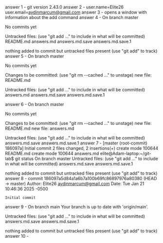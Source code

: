 answer 1 - git version 2.43.0
answer 2 - user.name=Elite26
user.email=aydinmarcum@gmail.com
answer 3 - opens a window with information about the add command
answer 4 - On branch master

No commits yet

Untracked files:
  (use "git add <file>..." to include in what will be committed)
        README.md
        answers.md
        answers.md.save
        answers.md.save.1

nothing added to commit but untracked files present (use "git add" to track)
answer 5 - On branch master

No commits yet

Changes to be committed:
  (use "git rm --cached <file>..." to unstage)
        new file:   README.md

Untracked files:
  (use "git add <file>..." to include in what will be committed)
        answers.md
        answers.md.save
        answers.md.save.1

answer 6 - On branch master

No commits yet

Changes to be committed:
  (use "git rm --cached <file>..." to unstage)
        new file:   README.md
        new file:   answers.md

Untracked files:
  (use "git add <file>..." to include in what will be committed)
        answers.md.save
        answers.md.save.1
answer 7 - [master (root-commit) 186097a] Initial commit
 2 files changed, 2 insertions(+)
 create mode 100644 README.md
 create mode 100644 answers.md
elite@Adam-laptop:~/git-lab$ git status
On branch master
Untracked files:
  (use "git add <file>..." to include in what will be committed)
        answers.md.save
        answers.md.save.1

nothing added to commit but untracked files present (use "git add" to track)
answer 8 - commit 186097a5d84a1a6b7a100b69fc86897976a80380 (HEAD -> master)
Author: Elite26 <aydinmarcum@gmail.com>
Date:   Tue Jan 21 10:46:36 2025 -0500

    Initial commit
answer 9 - On branch main
Your branch is up to date with 'origin/main'.

Untracked files:
  (use "git add <file>..." to include in what will be committed)
        answers.md.save
        answers.md.save.1

nothing added to commit but untracked files present (use "git add" to track)
answer 10 - 